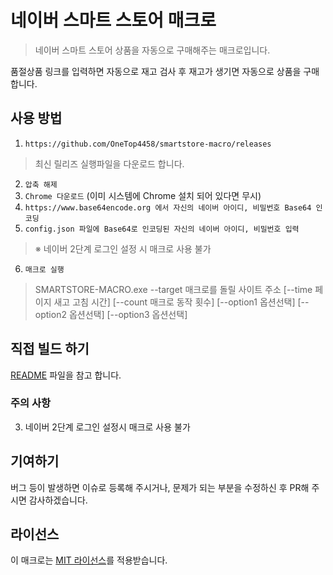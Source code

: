 # 네이버 스마트 스토어 매크로
> 네이버 스마트 스토어 상품을 자동으로 구매해주는 매크로입니다.

품절상품 링크를 입력하면 자동으로 재고 검사 후 재고가 생기면 자동으로 상품을 구매합니다.

## 사용 방법
1. `https://github.com/OneTop4458/smartstore-macro/releases`
> 최신 릴리즈 실행파일을 다운로드 합니다.
2. `압축 해제`
3. `Chrome 다운로드` (이미 시스템에 Chrome 설치 되어 있다면 무시)
4. `https://www.base64encode.org 에서 자신의 네이버 아이디, 비밀번호 Base64 인코딩`
5. `config.json 파일에 Base64로 인코딩된 자신의 네이버 아이디, 비밀번호 입력`
> ※ 네이버 2단계 로그인 설정 시 매크로 사용 불가
6. `매크로 실행`
> SMARTSTORE-MACRO.exe --target 매크로를 돌릴 사이트 주소 [--time 페이지 새고 고침 시간] [--count 매크로 동작 횟수] [--option1 옵션선택] [--option2 옵션선택] [--option3 옵션선택]

## 직접 빌드 하기
[README](README) 파일을 참고 합니다.

### 주의 사항
3. 네이버 2단계 로그인 설정시 매크로 사용 불가

## 기여하기
버그 등이 발생하면 이슈로 등록해 주시거나, 문제가 되는 부분을 수정하신 후 PR해 주시면 감사하겠습니다.

## 라이선스
이 매크로는 [MIT 라이선스](https://github.com/OneTop4458/smartstore-macro/blob/master/LICENSE)를 적용받습니다.

